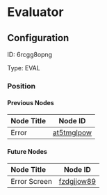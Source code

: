 # Evaluator
## Configuration
ID:  6rcgg8opng

Type: EVAL 








### Position

#### Previous Nodes
| Node Title | Node ID |
| :------------- | ------------ |
| Error | [at5tmglpow](./at5tmglpow.md) | 
 
 #### Future Nodes
| Node Title | Node ID |
| :------------- | ------------ |
| Error Screen |[fzdgjjow89](./fzdgjjow89.md) | 